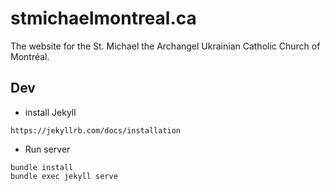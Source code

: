 # stmichaelmontreal.ca
The website for the St. Michael the Archangel Ukrainian Catholic Church of Montréal.

## Dev

* install Jekyll
````
https://jekyllrb.com/docs/installation
````
* Run server 
```
bundle install
bundle exec jekyll serve
```